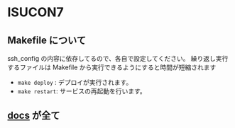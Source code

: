 # ISUCON7

## Makefile について

ssh_config の内容に依存してるので、各自で設定してください。
繰り返し実行するファイルは Makefile から実行できるようにすると時間が短縮されます

- `make deploy` : デプロイが実行されます。
- `make restart`: サービスの再起動を行います。
## [docs](https://github.com/hypermkt/ISUCON7/tree/master/docs) が全て
